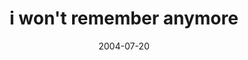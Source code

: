 ---
layout: base.njk
title : 'i won&#39;t remember anymore' 
view_title : 'i won&#39;t remember anymore' 
year : '2004' 
date : '2004-07-20' 
img_file : '/drawing/iwontrememberanymore.png' 
html_file : 'iwontrememberanymore' 
next_html : 'youdontknowwherethatsbeen.html' 
year_order : '129' 
permalink : "title/{{html_file}}.html"
---